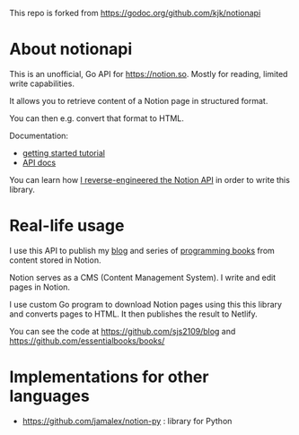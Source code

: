 This repo is forked from https://godoc.org/github.com/kjk/notionapi
# About notionapi

This is an unofficial, Go API for https://notion.so. Mostly for reading, limited write capabilities.

It allows you to retrieve content of a Notion page in structured format.

You can then e.g. convert that format to HTML.

Documentation:
* [getting started tutorial](https://www.programming-books.io/essential/go/db2797b0772a42fca5820014164589a7)
* [API docs](https://godoc.org/github.com/sjs2109/notionapi)

You can learn how [I reverse-engineered the Notion API](https://blog.kowalczyk.info/article/88aee8f43620471aa9dbcad28368174c/how-i-reverse-engineered-notion-api.html) in order to write this library.

# Real-life usage

I use this API to publish my [blog](https://blog.kowalczyk.info/) and series of [programming books](https://www.programming-books.io/) from content stored in Notion.

Notion serves as a CMS (Content Management System). I write and edit pages in Notion.

I use custom Go program to download Notion pages using this this library and converts pages to HTML. It then publishes the result to Netlify.

You can see the code at https://github.com/sjs2109/blog and https://github.com/essentialbooks/books/

# Implementations for other languages

* https://github.com/jamalex/notion-py : library for Python

